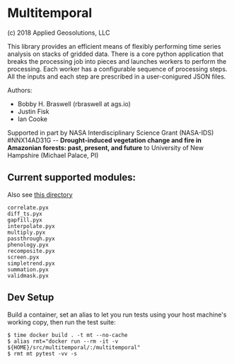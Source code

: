 # Multitemporal 
(c) 2018 Applied Geosolutions, LLC

This library provides an efficient means of flexibly performing time series
analysis on stacks of gridded data. There is a core python application that
breaks the processing job into pieces and launches workers to perform the
processing. Each worker has a configurable sequence of processing steps. All
the inputs and each step are prescribed in a user-conigured JSON files.

Authors:

- Bobby H. Braswell (rbraswell at ags.io)
- Justin Fisk
- Ian Cooke

Supported in part by NASA Interdisciplinary Science Grant (NASA-IDS)
#NNX14AD31G -- **Drought-induced vegetation change and fire in Amazonian
forests: past, present, and future** to University of New Hampshire (Michael Palace, PI) 

## Current supported modules:

Also see [this directory](https://github.com/Applied-GeoSolutions/multitemporal/tree/master/multitemporal/bin)

```
correlate.pyx
diff_ts.pyx
gapfill.pyx
interpolate.pyx
multiply.pyx
passthrough.pyx
phenology.pyx
recomposite.pyx
screen.pyx
simpletrend.pyx
summation.pyx
validmask.pyx
```

## Dev Setup

Build a container, set an alias to let you run tests using your host machine's
working copy, then run the test suite:

```
$ time docker build . -t mt --no-cache
$ alias rmt="docker run --rm -it -v ${HOME}/src/multitemporal/:/multitemporal"
$ rmt mt pytest -vv -s
```
